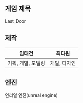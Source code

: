 ## 게임 제목 
Last_Door

## 제작
|임태건           |최다원        |
|----------------|-------------
| 기획, 개발, 모델링     |개발, 디자인  |

## 엔진
언리얼 엔진(unreal engine)
